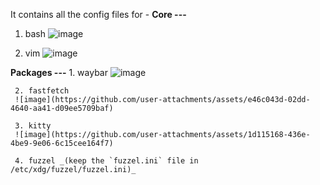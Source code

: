 It contains all the config files for - 
**Core ---**
  1. bash
     ![image](https://github.com/user-attachments/assets/4f054b42-9922-43b5-9115-f405560346bd)

  2. vim
     ![image](https://github.com/user-attachments/assets/cc1d1624-e497-4ce9-87ce-c927ffc52a6d)

**Packages ---**
     1. waybar
     ![image](https://github.com/user-attachments/assets/ecec5b11-bbc5-46d7-9433-345b459be018)

     2. fastfetch
     ![image](https://github.com/user-attachments/assets/e46c043d-02dd-4640-aa41-d09ee5709baf)

     3. kitty
     ![image](https://github.com/user-attachments/assets/1d115168-436e-4be9-9e06-6c15cee164f7)

     4. fuzzel _(keep the `fuzzel.ini` file in /etc/xdg/fuzzel/fuzzel.ini)_
     
